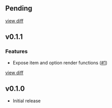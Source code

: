## Pending

[view diff](https://github.com/rafeememon/marionette-selectize-behavior/compare/0.1.1...master)

## v0.1.1

### Features

* Expose item and option render functions ([#1](https://github.com/rafeememon/marionette-selectize-behavior/issues/1))

[view diff](https://github.com/rafeememon/marionette-selectize-behavior/compare/0.1.0...0.1.1)

## v0.1.0

* Initial release
